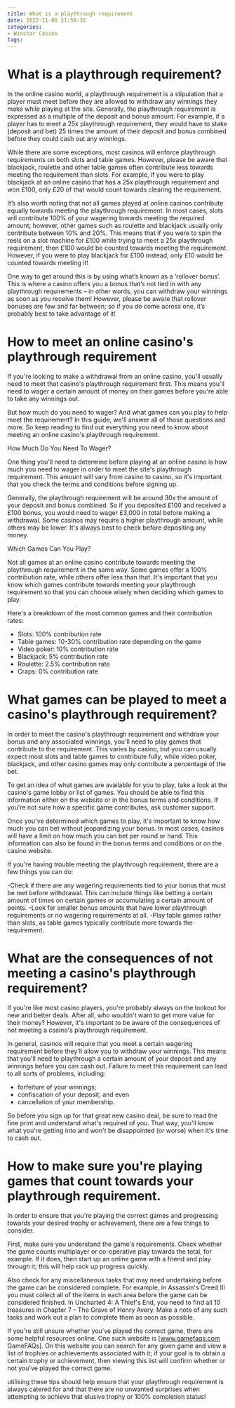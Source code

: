 ```yaml
---
title: What is a playthrough requirement
date: 2022-11-08 21:58:35
categories:
- Winstar Casino
tags:
---
```



#  What is a playthrough requirement?

In the online casino world, a playthrough requirement is a stipulation that a player must meet before they are allowed to withdraw any winnings they make while playing at the site. Generally, the playthrough requirement is expressed as a multiple of the deposit and bonus amount. For example, if a player has to meet a 25x playthrough requirement, they would have to stake (deposit and bet) 25 times the amount of their deposit and bonus combined before they could cash out any winnings.

While there are some exceptions, most casinos will enforce playthrough requirements on both slots and table games. However, please be aware that blackjack, roulette and other table games often contribute less towards meeting the requirement than slots. For example, if you were to play blackjack at an online casino that has a 25x playthrough requirement and won £100, only £20 of that would count towards clearing the requirement.

It’s also worth noting that not all games played at online casinos contribute equally towards meeting the playthrough requirement. In most cases, slots will contribute 100% of your wagering towards meeting the required amount; however, other games such as roulette and blackjack usually only contribute between 10% and 20%. This means that if you were to spin the reels on a slot machine for £100 while trying to meet a 25x playthrough requirement, then £100 would be counted towards meeting the requirement. However, if you were to play blackjack for £100 instead, only £10 would be counted towards meeting it!

One way to get around this is by using what’s known as a ‘rollover bonus’. This is where a casino offers you a bonus that’s not tied in with any playthrough requirements – in other words, you can withdraw your winnings as soon as you receive them! However, please be aware that rollover bonuses are few and far between; so if you do come across one, it’s probably best to take advantage of it!

#  How to meet an online casino's playthrough requirement

If you're looking to make a withdrawal from an online casino, you'll usually need to meet that casino's playthrough requirement first. This means you'll need to wager a certain amount of money on their games before you're able to take any winnings out.

But how much do you need to wager? And what games can you play to help meet the requirement? In this guide, we'll answer all of those questions and more. So keep reading to find out everything you need to know about meeting an online casino's playthrough requirement.

How Much Do You Need To Wager?

One thing you'll need to determine before playing at an online casino is how much you need to wager in order to meet the site's playthrough requirement. This amount will vary from casino to casino, so it's important that you check the terms and conditions before signing up.

Generally, the playthrough requirement will be around 30x the amount of your deposit and bonus combined. So if you deposited £100 and received a £100 bonus, you would need to wager £3,000 in total before making a withdrawal. Some casinos may require a higher playthrough amount, while others may be lower. It's always best to check before depositing any money.

Which Games Can You Play?

Not all games at an online casino contribute towards meeting the playthrough requirement in the same way. Some games offer a 100% contribution rate, while others offer less than that. It's important that you know which games contribute towards meeting your playthrough requirement so that you can choose wisely when deciding which games to play.

Here's a breakdown of the most common games and their contribution rates:

- Slots: 100% contribution rate
- Table games: 10-30% contribution rate depending on the game
- Video poker: 10% contribution rate
- Blackjack: 5% contribution rate
- Roulette: 2.5% contribution rate
- Craps: 0% contribution rate

#  What games can be played to meet a casino's playthrough requirement?

In order to meet the casino's playthrough requirement and withdraw your bonus and any associated winnings, you'll need to play games that contribute to the requirement. This varies by casino, but you can usually expect most slots and table games to contribute fully, while video poker, blackjack, and other casino games may only contribute a percentage of the bet.

To get an idea of what games are available for you to play, take a look at the casino's game lobby or list of games. You should be able to find this information either on the website or in the bonus terms and conditions. If you're not sure how a specific game contributes, ask customer support.

Once you've determined which games to play, it's important to know how much you can bet without jeopardizing your bonus. In most cases, casinos will have a limit on how much you can bet per round or hand. This information can also be found in the bonus terms and conditions or on the casino website.

If you're having trouble meeting the playthrough requirement, there are a few things you can do:

-Check if there are any wagering requirements tied to your bonus that must be met before withdrawal. This can include things like betting a certain amount of times on certain games or accumulating a certain amount of points.
-Look for smaller bonus amounts that have lower playthrough requirements or no wagering requirements at all. 
-Play table games rather than slots, as table games typically contribute more towards the requirement.

#  What are the consequences of not meeting a casino's playthrough requirement?

If you're like most casino players, you're probably always on the lookout for new and better deals. After all, who wouldn't want to get more value for their money? However, it's important to be aware of the consequences of not meeting a casino's playthrough requirement.

In general, casinos will require that you meet a certain wagering requirement before they'll allow you to withdraw your winnings. This means that you'll need to playthrough a certain amount of your deposit and any winnings before you can cash out. Failure to meet this requirement can lead to all sorts of problems, including:

- forfeiture of your winnings;
- confiscation of your deposit; and even
- cancellation of your membership.

So before you sign up for that great new casino deal, be sure to read the fine print and understand what's required of you. That way, you'll know what you're getting into and won't be disappointed (or worse) when it's time to cash out.

#  How to make sure you're playing games that count towards your playthrough requirement.

In order to ensure that you're playing the correct games and progressing towards your desired trophy or achievement, there are a few things to consider.

First, make sure you understand the game's requirements. Check whether the game counts multiplayer or co-operative play towards the total, for example. If it does, then start up an online game with a friend and play through it; this will help rack up progress quickly.

Also check for any miscellaneous tasks that may need undertaking before the game can be considered complete. For example, in Assassin's Creed III you must collect all of the items in each area before the game can be considered finished. In Uncharted 4: A Thief's End, you need to find all 10 treasures in Chapter 7 - The Grave of Henry Avery. Make a note of any such tasks and work out a plan to complete them as soon as possible.

If you're still unsure whether you've played the correct game, there are some helpful resources online. One such website is [www.gamefaqs.com GameFAQs]. On this website you can search for any given game and view a list of trophies or achievements associated with it; if your goal is to obtain a certain trophy or achievement, then viewing this list will confirm whether or not you've played the correct game.

 utilising these tips should help ensure that your playthrough requirement is always catered for and that there are no unwanted surprises when attempting to achieve that elusive trophy or 100% completion status!